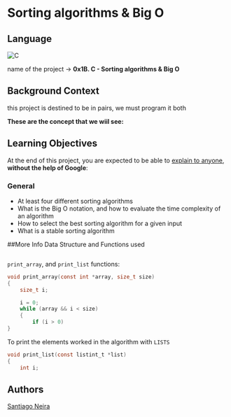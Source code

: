 # Sorting algorithms & Big O

## Language
![C](https://img.shields.io/badge/c-%2300599C.svg?style=for-the-badge&logo=c&logoColor=white)

name of the project → ****0x1B. C - Sorting algorithms & Big O****
<br>

## Background Context
this project is destined to be in pairs, we must program it both

**These are the concept that we wiil see:**

## Learning Objectives

At the end of this project, you are expected to be able to  [explain to anyone](https://intranet.hbtn.io/rltoken/bUxwUIRhI1ehqqr1UF3HaA "explain to anyone"),  **without the help of Google**:

### General

- At least four different sorting algorithms
- What is the Big O notation, and how to evaluate the time complexity of an algorithm
- How to select the best sorting algorithm for a given input
- What is a stable sorting algorithm

##More Info
Data Structure and Functions used

````c
````

``print_array``, and ``print_list`` functions:

````c
void print_array(const int *array, size_t size)
{
    size_t i;

    i = 0;
    while (array && i < size)
    {
        if (i > 0)
}
````
To print the elements worked in the algorithm with ``LISTS``
````c
void print_list(const listint_t *list)
{
    int i;
````

## Authors

[Santiago Neira](https://github.com/sanei1509)
